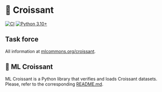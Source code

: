 # 🥐 Croissant

[![CI](https://github.com/mlcommons/croissant/actions/workflows/ci.yml/badge.svg)](https://github.com/mlcommons/croissant/actions/workflows/ci.yml/badge.svg)
[![Python 3.10+](https://img.shields.io/badge/python-3.10+-blue.svg)](https://www.python.org/downloads/)

## Task force

All information at [mlcommons.org/croissant](mlcommons.org/croissant).

## 🥐 ML Croissant

ML Croissant is a Python library that verifies and loads Croissant datasets.
Please, refer to the corresponding [README.md](./python/format).
